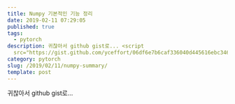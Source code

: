 ```yaml
---
title: Numpy 기본적인 기능 정리
date: 2019-02-11 07:29:05
published: true
tags:
  - pytorch
description: 귀찮아서 github gist로... <script
  src="https://gist.github.com/yceffort/06df6e7b6caf336040d445616ebc3463.js"></script>...
category: pytorch
slug: /2019/02/11/numpy-summary/
template: post
---
```


귀찮아서 github gist로...

<script src="https://gist.github.com/yceffort/06df6e7b6caf336040d445616ebc3463.js"></script>
